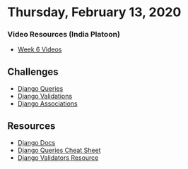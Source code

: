 Thursday, February 13, 2020
======================
### Video Resources (India Platoon)
- [Week 6 Videos](https://www.youtube.com/playlist?list=PLu0CiQ7bzwERd7yk9weQbUN5J7G11p0iv)

## Challenges
* [Django Queries](https://github.com/kiloplatoon/django-Queries)
* [Django Validations](https://github.com/kiloplatoon/django-validations)
* [Django Associations](https://github.com/kiloplatoon/django-associations)

## Resources
* [Django Docs](https://docs.djangoproject.com/en/2.2/)
* [Django Queries Cheat Sheet](https://github.com/chrisdl/Django-QuerySet-Cheatsheet)
* [Django Validators Resource](https://docs.djangoproject.com/en/2.2/ref/validators/)
